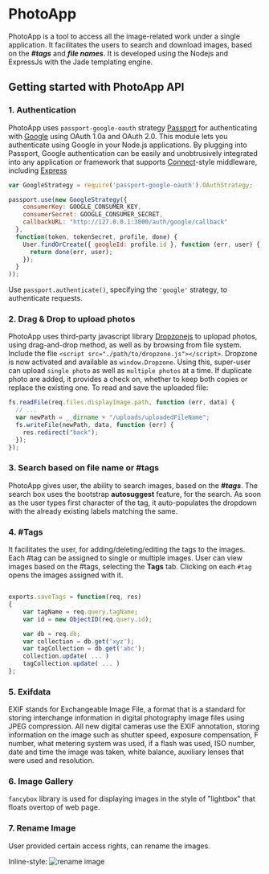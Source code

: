 # PhotoApp
PhotoApp is a tool to access all the image-related work under a single application. It facilitates the users to search and download images, based on the **_#tags_** and **_file names_**. It is developed using the Nodejs and ExpressJs with the Jade templating engine.

## Getting started with PhotoApp API

### 1. Authentication
PhotoApp uses `passport-google-oauth` strategy [Passport](http://passportjs.org/) for authenticating with [Google](http://www.google.com/) using OAuth 1.0a and OAuth 2.0. This module lets you authenticate using Google in your Node.js applications. By plugging into Passport, Google authentication can be easily and unobtrusively integrated into any application or framework that supports [Connect](http://www.senchalabs.org/connect/)-style middleware, including [Express](http://expressjs.com/)

```Javascript
var GoogleStrategy = require('passport-google-oauth').OAuthStrategy;

passport.use(new GoogleStrategy({
    consumerKey: GOOGLE_CONSUMER_KEY,
    consumerSecret: GOOGLE_CONSUMER_SECRET,
    callbackURL: "http://127.0.0.1:3000/auth/google/callback"
  },
  function(token, tokenSecret, profile, done) {
    User.findOrCreate({ googleId: profile.id }, function (err, user) {
      return done(err, user);
    });
  }
));
```
Use `passport.authenticate()`, specifying the `'google'` strategy, to authenticate requests.

### 2. Drag & Drop to upload photos
PhotoApp uses third-party javascript library [Dropzonejs](http://www.dropzonejs.com/) to uplopad photos, using drag-and-drop method, as well as by browsing from file system. Include the flie ```<script src="./path/to/dropzone.js"></script>```. Dropzone is now activated and available as ```window.Dropzone```. Using this, super-user can upload `single photo` as well as `multiple photos` at a time. If duplicate photo are added, it provides a check on, whether to keep both copies or replace the existing one. To read and save the uploaded file:
``` Javascript
fs.readFile(req.files.displayImage.path, function (err, data) {
  // ...
  var newPath = __dirname + "/uploads/uploadedFileName";
  fs.writeFile(newPath, data, function (err) {
    res.redirect("back");
  });
});
```

### 3. Search based on file name or #tags
PhotoApp gives user, the ability to search images, based on the **_#tags_**. The search box uses the bootstrap  **autosuggest** feature, for the search. As soon as the user types first character of the tag, it auto-populates the dropdown with the already existing labels matching the same.

### 4. #Tags
It facilitates the user, for adding/deleting/editing the tags to the images. Each #tag can be assigned to single or multiple images. User can view images based on the #tags, selecting the **Tags** tab. Clicking on each `#tag` opens the images assigned with it. 
```Javascript

exports.saveTags = function(req, res)
{
	var tagName = req.query.tagName;
	var id = new ObjectID(req.query.id);

	var db = req.db;	
	var collection = db.get('xyz');
	var tagCollection = db.get('abc');
	collection.update( ... )
	tagCollection.update( ... )
};
```

### 5. Exifdata
EXIF stands for Exchangeable Image File, a format that is a standard for storing interchange information in digital photography image files using JPEG compression. All new digital cameras use the EXIF annotation, storing information on the image such as shutter speed, exposure compensation, F number, what metering system was used, if a flash was used, ISO number, date and time the image was taken, white balance, auxiliary lenses that were used and resolution.

### 6. Image Gallery
`fancybox` library is used for displaying images in the style of "lightbox" that floats overtop of web page.

### 7. Rename Image
User provided certain access rights, can rename the images. 

Inline-style: 
![rename image](https://drive.google.com/a/tavisca.com/file/d/0B77YCQPaVz3PaDRscTIyV1hTM3c/view "Rename Image")
